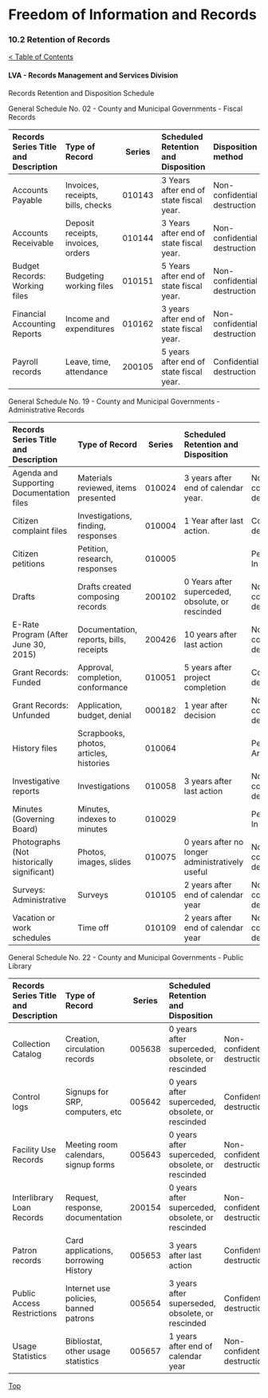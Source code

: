 [0]: ../README.md
[10.2]: retention-of-records.md

# Freedom of Information and Records
### 10.2 Retention of Records
[< Table of Contents][0]

#### LVA - Records Management and Services Division

Records Retention and Disposition Schedule

General Schedule No. 02 - County and Municipal Governments - Fiscal Records

|	Records Series Title and Description					|	Type of Record							|	Series			|	Scheduled Retention and Disposition												 	|	Disposition method						|
|:--------------------------------------------------------- |:----------------------------------------- |:-----------------:|:------------------------------------------------------------------------------------- |:----------------------------------------- |
|	Accounts Payable										|	Invoices, receipts, bills, checks       |	010143			|	3 Years after end of state fiscal year.    											|	Non-confidential destruction			|
|	Accounts Receivable										|	Deposit receipts, invoices, orders		|	010144			|	3 Years after end of state fiscal year.												|	Non-confidential destruction            |
|	Budget Records: Working files 							|	Budgeting working files 				|	010151			|	5 Years after end of state fiscal year.												|	Non-confidential destruction			|
|	Financial Accounting Reports							|	Income and expenditures					|	010162			|	3 years after end of state fiscal year.												|	Non-confidential destruction			|
|	Payroll records 										|	Leave, time, attendance					|	200105			|	5 years after end of state fiscal year.												|	Confidential destruction				|


General Schedule No. 19 - County and Municipal Governments - Administrative Records

|	Records Series Title and Description					|	Type of Record							|	Series			|	Scheduled Retention and Disposition												 	|											|
|:--------------------------------------------------------- |:----------------------------------------- |:-----------------:|:------------------------------------------------------------------------------------- |:----------------------------------------- |
|	Agenda and Supporting Documentation files 				|	Materials reviewed, items presented		|	010024			|	3 years after end of calendar year.													|	Non-confidential destruction			|
|	Citizen complaint files 								|	Investigations, finding, responses		|	010004			|	1 Year after last action.															|	Confidential destruction				|
|	Citizen petitions										|	Petition, research, responses			|	010005			|																						|	Permanent, In Agency 					|
|	Drafts													|	Drafts created composing records 		|	200102			|	0 Years after superceded, obsolute, or rescinded									|	Non-confidential destruction			|
|	E-Rate Program (After June 30, 2015)					|	Documentation, reports, bills, receipts	|	200426			|	10 years after last action 															|	Non-confidential destruction			|
|	Grant Records: Funded									|	Approval, completion, conformance		|	010051			|	5 years after project completion													|	Confidential destruction				|
|	Grant Records: Unfunded									|	Application, budget, denial 			|	000182			|	1 year after decision																|	Non-confidential destruction			|
|	History files 			 								|	Scrapbooks, photos, articles, histories	|	010064			| 																						|	Permanent, Archives						|
|	Investigative reports 									|	Investigations							|	010058			|	3 years after last action 															|	Non-confidential destruction			|
|	Minutes (Governing Board)								|	Minutes, indexes to minutes 			|	010029			|																						|	Permanent, In Agency					|
|	Photographs (Not historically significant)				|	Photos, images, slides					|	010075			|	0 years after no longer administratively useful										|	Non-confidential destruction			|
|	Surveys: Administrative 								|	Surveys									|	010105			|	2 years after end of calendar year 													|	Non-confidential destruction			|
|	Vacation or work schedules								|	Time off 								|	010109			|	2 years after end of calendar year 													|	Non-confidential destruction 			|


General Schedule No. 22 - County and Municipal Governments - Public Library

|	Records Series Title and Description					|	Type of Record							|	Series			|	Scheduled Retention and Disposition												 	|											|
|:--------------------------------------------------------- |:----------------------------------------- |:-----------------:|:------------------------------------------------------------------------------------- |:----------------------------------------- |
|	Collection Catalog 										|	Creation, circulation records 			|	005638			|	0 years after superceded, obsolete, or rescinded									|	Non-confidential destruction			|
|	Control logs											|	Signups for SRP, computers, etc			|	005642			|	0 years after superceded, obsolete, or rescinded									|	Confidential destruction				|
|	Facility Use Records 									|	Meeting room calendars, signup forms	|	005643			|	0 years after superceded, obsolete, or rescinded									|	Non-confidential destruction			|
|	Interlibrary Loan Records 								|	Request, response, documentation 		|	200154			|	0 years after superceded, obsolete, or rescinded									|	Non-confidential destruction			|
|	Patron records 											|	Card applications, borrowing History 	|	005653			|	3 years after last action 															|	Confidential destruction				|
|	Public Access Restrictions								|	Internet use policies, banned patrons 	|	005654			|	3 years after superseded, obsolete, or rescinded 									|	Confidential destruction				|
|	Usage Statistics										|	Bibliostat, other usage statistics 		|	005657			|	1 years after end of calendar year 													|	Non-confidential destruction			|


[Top][10.2]
